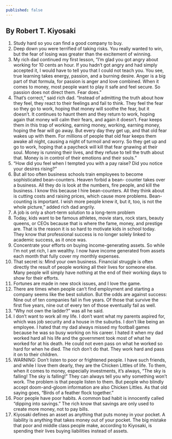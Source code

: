 ```yaml
---
published: false
---
```

## By Robert T. Kiyosaki

1. Study hard so you can find a good company to buy.
2. Deep down you were terrified of taking risks. You really wanted to win, but the fear of losing was greater than the excitement of winning.
3. My rich dad continued my first lesson, “I’m glad you got angry about working for 10 cents an hour. If you hadn’t got angry and had simply accepted it, I would have to tell you that I could not teach you. You see, true learning takes energy, passion, and a burning desire. Anger is a big part of that formula, for passion is anger and love combined. When it comes to money, most people want to play it safe and feel secure. So passion does not direct them. Fear does.”
4. That’s correct,” said rich dad. “Instead of admitting the truth about how they feel, they react to their feelings and fail to think. They feel the fear so they go to work, hoping that money will soothe the fear, but it doesn’t. It continues to haunt them and they return to work, hoping again that money will calm their fears, and again it doesn’t. Fear keeps them in this trap of working, earning money, working, earning money, hoping the fear will go away. But every day they get up, and that old fear wakes up with them. For millions of people that old fear keeps them awake all night, causing a night of turmoil and worry. So they get up and go to work, hoping that a paycheck will kill that fear gnawing at their soul. Money is running their lives, and they refuse to tell the truth about that. Money is in control of their emotions and their souls.”
5. “How did you feel when I tempted you with a pay raise? Did you notice your desires rising?”
6. But all too often business schools train employees to become sophisticated bean-counters. Heaven forbid a bean- counter takes over a business. All they do is look at the numbers, fire people, and kill the business. I know this because I hire bean-counters. All they think about is cutting costs and raising prices, which cause more problems. Bean-counting is important. I wish more people knew it, but it, too, is not the whole picture,” added rich dad angrily.
7.  A job is only a short-term solution to a long-term problem
8. Today, kids want to be famous athletes, movie stars, rock stars, beauty queens, or CEOs because that is where the fame, money, and prestige are. That is the reason it is so hard to motivate kids in school today. They know that professional success is no longer solely linked to academic success, as it once was.
9. Concentrate your efforts on buying income-generating assets. So while I’m not yet rich, I am wealthy. I now have income generated from assets each month that fully cover my monthly expenses. 
10. That secret is: Mind your own business. Financial struggle is often directly the result of people working all their lives for someone else. Many people will simply have nothing at the end of their working days to show for their efforts.
11. Fortunes are made in new stock issues, and I love the game. 
12. There are times when people can’t find employment and starting a company seems like the best solution. But the odds are against success: Nine out of ten companies fail in five years. Of those that survive the first five years, nine out of every ten of those eventually fail as well. 
13. “Why not own the ladder?” was all he said.
14. I don’t want to work all my life. I don’t want what my parents aspired for, which was job security and a house in the suburbs. I don’t like being an employee. I hated that my dad always missed my football games because he was so busy working on his career. I hated it when my dad worked hard all his life and the government took most of what he worked for at his death. He could not even pass on what he worked so hard for when he died. The rich don’t do that. They work hard and pass it on to their children.
15. WARNING: Don’t listen to poor or frightened people. I have such friends, and while I love them dearly, they are the Chicken Littles of life. To them, when it comes to money, especially investments, it’s always, “The sky is falling! The sky is falling!” They can always tell you why something won’t work. The problem
is that people listen to them. But people who blindly accept doom-and-gloom information are also Chicken Littles. As that old saying goes, “Birds of a feather flock together.”
16. Poor people have poor habits. A common bad habit is innocently called “dipping into savings.” The rich know that savings are only used to create more money, not to pay bills.
17. Kiyosaki defines an asset as anything that puts money in your pocket. A liability is anything that takes money out of your pocket. The big mistake that poor and middle class people make, according to Kiyosaki, is spending their lives buying liabilities instead of assets.
